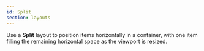 ```yaml
---
id: Split
section: layouts
---
```

Use a **Split** layout to position items horizontally in a container, with one item filling the remaining horizontal space as the viewport is resized.